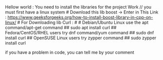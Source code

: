 Hellow world : 
    You need to install the libraries for the project Work
    // you must first have a linux system
    # Download this lib boost -> Enter in This Link : https://www.geeksforgeeks.org/how-to-install-boost-library-in-cpp-on-linux/
    # For Downloading lib Curl : #
    # Debian/Ubuntu Linux use the apt command/apt-get command ##
    sudo apt install curl
    ## Fedora/CentOS/RHEL users try dnf command/yum command ##
    sudo dnf install curl
    ## OpenSUSE Linux users try zypper command ##
    sudo zypper install curl

if you have a problem in code, you can tell me
by your comment
